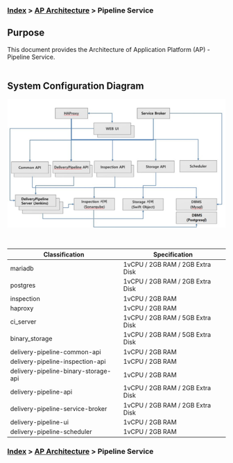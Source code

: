 ### [Index](https://github.com/K-PaaS/Guide-eng/blob/master/README.md) > [AP Architecture](../README.md) > Pipeline Service

## Purpose
This document provides the Architecture of Application Platform (AP) - Pipeline Service.
<br><br>

## System Configuration Diagram

![pipeline_architecture_eng](./image/pipeline_architecture.png)



<br>

| Classification | Specification |
|-------|------|
| mariadb | 1vCPU / 2GB RAM / 2GB Extra Disk |
| postgres | 1vCPU / 2GB RAM / 2GB Extra Disk |
| inspection | 1vCPU / 2GB RAM |
| haproxy | 1vCPU / 2GB RAM |
| ci_server | 1vCPU / 2GB RAM / 5GB Extra Disk |
| binary_storage | 1vCPU / 2GB RAM / 5GB Extra Disk |
| delivery-pipeline-common-api | 1vCPU / 2GB RAM |
| delivery-pipeline-inspection-api | 1vCPU / 2GB RAM |
| delivery-pipeline-binary-storage-api | 1vCPU / 2GB RAM |
| delivery-pipeline-api | 1vCPU / 2GB RAM / 2GB Extra Disk |
| delivery-pipeline-service-broker | 1vCPU / 2GB RAM / 2GB Extra Disk |
| delivery-pipeline-ui | 1vCPU / 2GB RAM |
| delivery-pipeline-scheduler | 1vCPU / 2GB RAM |



### [Index](https://github.com/K-PaaS/Guide-eng/blob/master/README.md) > [AP Architecture](../README.md) > Pipeline Service

